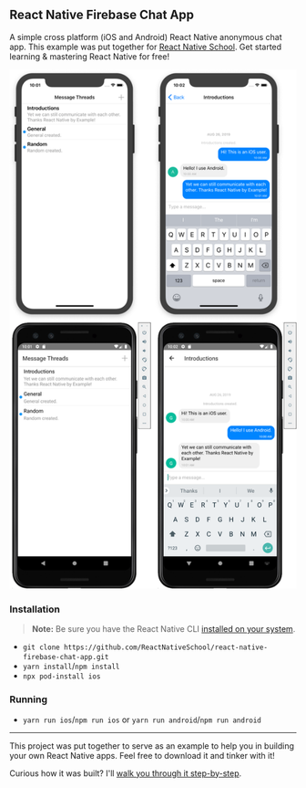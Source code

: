 ## React Native Firebase Chat App

A simple cross platform (iOS and Android) React Native anonymous chat app. This example was put together for [React Native School](https://www.reactnativeschool.com/build-a-chat-app/). Get started learning & mastering React Native for free!

![Reference Designs](./assets/reference.png)

### Installation

> **Note:** Be sure you have the React Native CLI [installed on your system](https://facebook.github.io/react-native/docs/getting-started).

- `git clone https://github.com/ReactNativeSchool/react-native-firebase-chat-app.git`
- `yarn install`/`npm install`
- `npx pod-install ios`

### Running

- `yarn run ios`/`npm run ios` or `yarn run android`/`npm run android`

---

This project was put together to serve as an example to help you in building your own React Native apps. Feel free to download it and tinker with it!

Curious how it was built? I'll [walk you through it step-by-step](https://www.reactnativeschool.com/build-a-chat-app/).
